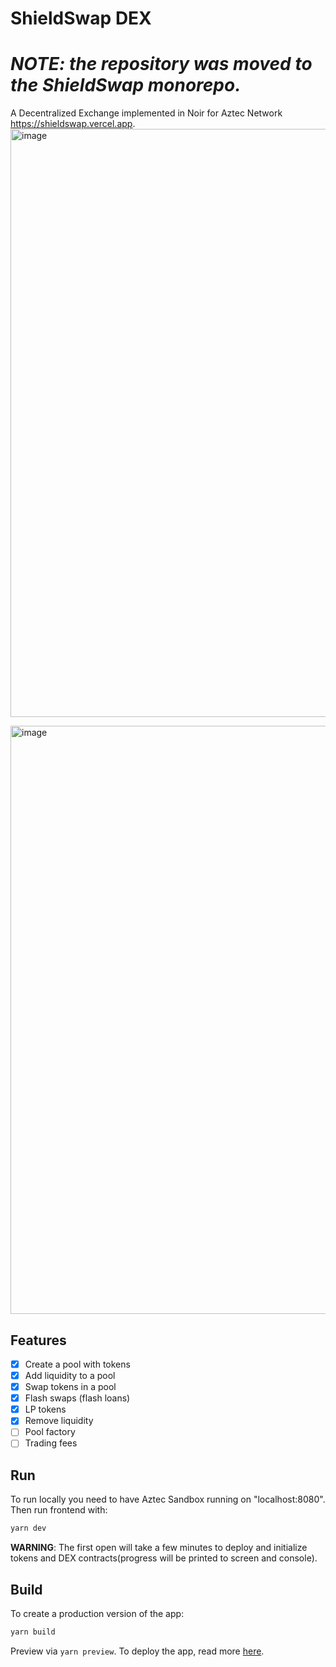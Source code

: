 # ShieldSwap DEX

# _NOTE: the repository was moved to the ShieldSwap monorepo._

A Decentralized Exchange implemented in Noir for Aztec Network https://shieldswap.vercel.app.
<img width="941" alt="image" src="https://github.com/olehmisar/shieldswap/assets/29802592/f05ea359-e6a1-44f2-8158-deced6ee82f8">

<img width="941" alt="image" src="https://github.com/olehmisar/shieldswap/assets/29802592/54b18a02-4c96-4eda-b96f-4c8d18d0be0b">

## Features

- [x] Create a pool with tokens
- [x] Add liquidity to a pool
- [x] Swap tokens in a pool
- [x] Flash swaps (flash loans)
- [x] LP tokens
- [x] Remove liquidity
- [ ] Pool factory
- [ ] Trading fees

## Run

To run locally you need to have Aztec Sandbox running on "localhost:8080". Then run frontend with:

```bash
yarn dev
```

**WARNING**: The first open will take a few minutes to deploy and initialize tokens and DEX contracts(progress will be printed to screen and console).

## Build

To create a production version of the app:

```bash
yarn build
```

Preview via `yarn preview`. To deploy the app, read more [here](https://kit.svelte.dev/docs/adapters).
